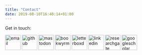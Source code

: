 ```yaml
---
title: "Contact"
date: 2019-08-10T16:40:14+01:00
---
```

Get in touch:

<div class="icon-container">
    <a href="mailto:pete@petejon.es" rel="me" target="_blank"><img src="/img/email.svg" class="icon" alt="email" width="50" /></a>
    <a href="https://github.com/pj398" rel="me" target="_blank"><img src="/img/github.svg" class="icon" alt="github" width="50" /></a>
    <a href="https://hcommons.social/@petejones" rel="me" target="_blank"><img src="/img/mastodon.svg" class="icon" alt="mastodon" width="50" /></a>
    <a href="https://bookrastinating.com/@kiskadee" rel="me" target="_blank"><img src="/img/bookrastinating.png" class="icon" alt="bookwyrm" width="50" /></a>
    <a href="https://letterboxd.com/pj398" rel="me" target="_blank"><img src="/img/letterboxd.svg" class="icon" alt="letterboxd" width="50" /></a>
    <a href="https://www.linkedin.com/in/pete-jones-13b955105" rel="me" target="_blank"><img src="/img/linkedin.svg" class="icon" alt="linkedin" width="50" /></a>
    <a href="https://researchgate.net/profile/Pete_Jones6" rel="me" target="_blank"><img src="/img/researchgate.svg" class="icon" alt="researchgate" width="50" /></a>
    <a href="https://scholar.google.com/citations?user=-GMiAW8AAAAJ&hl=en" rel="me" target="_blank"><img src="/img/googlescholar.svg" class="icon" alt="googlescholar" width="50" /></a>
</div>
